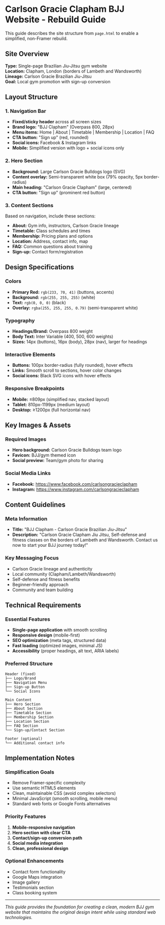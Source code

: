 # Carlson Gracie Clapham BJJ Website - Rebuild Guide

This guide describes the site structure from `page.html` to enable a simplified, non-Framer rebuild.

## Site Overview
**Type:** Single-page Brazilian Jiu-Jitsu gym website  
**Location:** Clapham, London (borders of Lambeth and Wandsworth)  
**Lineage:** Carlson Gracie Brazilian Jiu-Jitsu  
**Goal:** Local gym promotion with sign-up conversion

## Layout Structure

### 1. Navigation Bar
- **Fixed/sticky header** across all screen sizes
- **Brand logo:** "BJJ Clapham" (Overpass 800, 28px)
- **Menu items:** Home | About | Timetable | Membership | Location | FAQ
- **CTA button:** "Sign up" (red, rounded)
- **Social icons:** Facebook & Instagram links
- **Mobile:** Simplified version with logo + social icons only

### 2. Hero Section
- **Background:** Large Carlson Gracie Bulldogs logo (SVG)
- **Content overlay:** Semi-transparent white box (79% opacity, 5px border-radius)
- **Main heading:** "Carlson Gracie Clapham" (large, centered)
- **CTA button:** "Sign up" (prominent red button)

### 3. Content Sections
Based on navigation, include these sections:
- **About:** Gym info, instructors, Carlson Gracie lineage
- **Timetable:** Class schedules and times
- **Membership:** Pricing plans and options
- **Location:** Address, contact info, map
- **FAQ:** Common questions about training
- **Sign-up:** Contact form/registration

## Design Specifications

### Colors
- **Primary Red:** `rgb(233, 70, 41)` (buttons, accents)
- **Background:** `rgb(255, 255, 255)` (white)
- **Text:** `rgb(0, 0, 0)` (black)
- **Overlay:** `rgba(255, 255, 255, 0.79)` (semi-transparent white)

### Typography
- **Headings/Brand:** Overpass 800 weight
- **Body Text:** Inter Variable (400, 500, 600 weights)
- **Sizes:** 14px (buttons), 16px (body), 28px (nav), larger for headings

### Interactive Elements
- **Buttons:** 100px border-radius (fully rounded), hover effects
- **Links:** Smooth scroll to sections, hover color changes
- **Social icons:** Black SVG icons with hover effects

### Responsive Breakpoints
- **Mobile:** ≤809px (simplified nav, stacked layout)
- **Tablet:** 810px-1199px (medium layout)
- **Desktop:** ≥1200px (full horizontal nav)

## Key Images & Assets

### Required Images
- **Hero background:** Carlson Gracie Bulldogs team logo
- **Favicon:** BJJ/gym themed icon
- **Social preview:** Team/gym photo for sharing

### Social Media Links
- **Facebook:** https://www.facebook.com/carlsongracieclapham
- **Instagram:** https://www.instagram.com/carlsongracieclapham

## Content Guidelines

### Meta Information
- **Title:** "BJJ Clapham - Carlson Gracie Brazilian Jiu-Jitsu"
- **Description:** "Carlson Gracie Clapham Jiu Jitsu, Self-defense and fitness classes on the borders of Lambeth and Wandsworth. Contact us now to start your BJJ journey today!"

### Key Messaging Focus
- Carlson Gracie lineage and authenticity
- Local community (Clapham/Lambeth/Wandsworth)
- Self-defense and fitness benefits
- Beginner-friendly approach
- Community and team building

## Technical Requirements

### Essential Features
- **Single-page application** with smooth scrolling
- **Responsive design** (mobile-first)
- **SEO optimization** (meta tags, structured data)
- **Fast loading** (optimized images, minimal JS)
- **Accessibility** (proper headings, alt text, ARIA labels)

### Preferred Structure
```
Header (fixed)
├── Logo/Brand
├── Navigation Menu
├── Sign-up Button
└── Social Icons

Main Content
├── Hero Section
├── About Section  
├── Timetable Section
├── Membership Section
├── Location Section
├── FAQ Section
└── Sign-up/Contact Section

Footer (optional)
└── Additional contact info
```

## Implementation Notes

### Simplification Goals
- Remove Framer-specific complexity
- Use semantic HTML5 elements
- Clean, maintainable CSS (avoid complex selectors)
- Minimal JavaScript (smooth scrolling, mobile menu)
- Standard web fonts or Google Fonts alternatives

### Priority Features
1. **Mobile-responsive navigation**
2. **Hero section with clear CTA**
3. **Contact/sign-up conversion path**
4. **Social media integration**
5. **Clean, professional design**

### Optional Enhancements
- Contact form functionality
- Google Maps integration
- Image gallery
- Testimonials section
- Class booking system

---

*This guide provides the foundation for creating a clean, modern BJJ gym website that maintains the original design intent while using standard web technologies.*